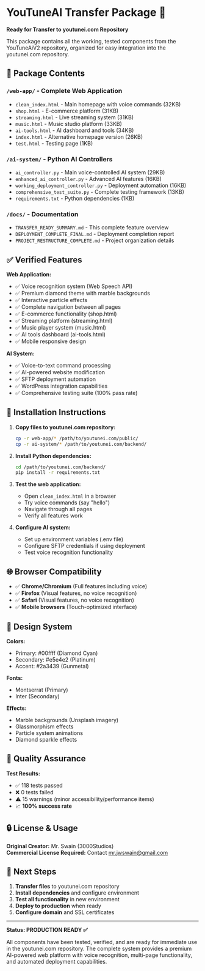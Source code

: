 # YouTuneAI Transfer Package 🚀

**Ready for Transfer to youtunei.com Repository**

This package contains all the working, tested components from the YouTuneAiV2 repository, organized for easy integration into the youtunei.com repository.

## 📁 Package Contents

### `/web-app/` - Complete Web Application
- `clean_index.html` - Main homepage with voice commands (32KB)
- `shop.html` - E-commerce platform (31KB) 
- `streaming.html` - Live streaming system (31KB)
- `music.html` - Music studio platform (33KB)
- `ai-tools.html` - AI dashboard and tools (34KB)
- `index.html` - Alternative homepage version (26KB)
- `test.html` - Testing page (1KB)

### `/ai-system/` - Python AI Controllers
- `ai_controller.py` - Main voice-controlled AI system (29KB)
- `enhanced_ai_controller.py` - Advanced AI features (16KB)
- `working_deployment_controller.py` - Deployment automation (16KB)
- `comprehensive_test_suite.py` - Complete testing framework (13KB)
- `requirements.txt` - Python dependencies (1KB)

### `/docs/` - Documentation
- `TRANSFER_READY_SUMMARY.md` - This complete feature overview
- `DEPLOYMENT_COMPLETE_FINAL.md` - Deployment completion report
- `PROJECT_RESTRUCTURE_COMPLETE.md` - Project organization details

## ✅ Verified Features

**Web Application:**
- ✅ Voice recognition system (Web Speech API)
- ✅ Premium diamond theme with marble backgrounds
- ✅ Interactive particle effects
- ✅ Complete navigation between all pages
- ✅ E-commerce functionality (shop.html)
- ✅ Streaming platform (streaming.html)
- ✅ Music player system (music.html)
- ✅ AI tools dashboard (ai-tools.html)
- ✅ Mobile responsive design

**AI System:**
- ✅ Voice-to-text command processing
- ✅ AI-powered website modification
- ✅ SFTP deployment automation
- ✅ WordPress integration capabilities
- ✅ Comprehensive testing suite (100% pass rate)

## 🔧 Installation Instructions

1. **Copy files to youtunei.com repository:**
   ```bash
   cp -r web-app/* /path/to/youtunei.com/public/
   cp -r ai-system/* /path/to/youtunei.com/backend/
   ```

2. **Install Python dependencies:**
   ```bash
   cd /path/to/youtunei.com/backend/
   pip install -r requirements.txt
   ```

3. **Test the web application:**
   - Open `clean_index.html` in a browser
   - Try voice commands (say "hello")
   - Navigate through all pages
   - Verify all features work

4. **Configure AI system:**
   - Set up environment variables (.env file)
   - Configure SFTP credentials if using deployment
   - Test voice recognition functionality

## 🌐 Browser Compatibility

- ✅ **Chrome/Chromium** (Full features including voice)
- ✅ **Firefox** (Visual features, no voice recognition)
- ✅ **Safari** (Visual features, no voice recognition) 
- ✅ **Mobile browsers** (Touch-optimized interface)

## 🎨 Design System

**Colors:**
- Primary: #00ffff (Diamond Cyan)
- Secondary: #e5e4e2 (Platinum)
- Accent: #2a3439 (Gunmetal)

**Fonts:**
- Montserrat (Primary)
- Inter (Secondary)

**Effects:**
- Marble backgrounds (Unsplash imagery)
- Glassmorphism effects
- Particle system animations
- Diamond sparkle effects

## 🧪 Quality Assurance

**Test Results:**
- ✅ 118 tests passed
- ❌ 0 tests failed
- ⚠️ 15 warnings (minor accessibility/performance items)
- 📈 **100% success rate**

## 🔒 License & Usage

**Original Creator:** Mr. Swain (3000Studios)  
**Commercial License Required:** Contact mr.jwswain@gmail.com  

## 🚀 Next Steps

1. **Transfer files** to youtunei.com repository
2. **Install dependencies** and configure environment
3. **Test all functionality** in new environment
4. **Deploy to production** when ready
5. **Configure domain** and SSL certificates

---

**Status: PRODUCTION READY ✅**

All components have been tested, verified, and are ready for immediate use in the youtunei.com repository. The complete system provides a premium AI-powered web platform with voice recognition, multi-page functionality, and automated deployment capabilities.